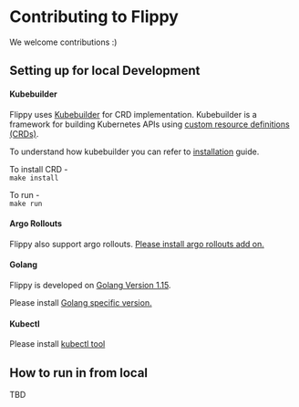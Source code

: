 # Contributing to Flippy

We welcome contributions :)


## Setting up for local Development


#### Kubebuilder
Flippy uses [Kubebuilder](https://github.com/kubernetes-sigs/kubebuilder) for CRD implementation. Kubebuilder is a framework for building Kubernetes APIs using [custom resource definitions (CRDs)](https://kubernetes.io/docs/tasks/access-kubernetes-api/extend-api-custom-resource-definitions).

To understand how kubebuilder you can refer to  [installation](https://book.kubebuilder.io/quick-start.html#installation) guide.

To install CRD - <BR>
`make install`

To run - <BR>
`make run`

#### Argo Rollouts

Flippy also support argo rollouts. [Please install argo rollouts add on.](https://argoproj.github.io/argo-rollouts/installation/#kubectl-plugin-installation)

#### Golang

Flippy is developed on [Golang Version 1.15](https://go.dev/doc/go1.15).

Please install [Golang specific version.](https://go.dev/doc/install)


#### Kubectl
Please install [kubectl tool](https://kubernetes.io/docs/tasks/tools/#kubectl)

## How to run in from local
TBD

